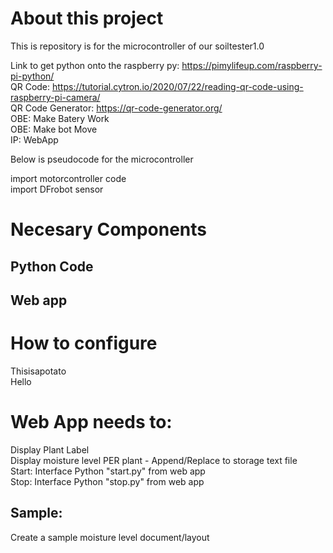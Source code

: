 # About this project  
This is repository is for the microcontroller of our soiltester1.0  

Link to get python onto the raspberry py: https://pimylifeup.com/raspberry-pi-python/  
QR Code: https://tutorial.cytron.io/2020/07/22/reading-qr-code-using-raspberry-pi-camera/  
QR Code Generator: https://qr-code-generator.org/  
OBE:  Make Batery Work  
OBE:  Make bot Move  
IP:  WebApp  

Below is pseudocode for the microcontroller  

import motorcontroller code  
import DFrobot sensor  

# Necesary Components  
## Python Code  
## Web app  

# How to configure  
Thisisapotato  
Hello  

#  Web App needs to:
Display Plant Label  
Display moisture level PER plant - Append/Replace to storage text file  
Start: Interface Python "start.py" from web app  
Stop: Interface Python "stop.py" from web app  

## Sample:
Create a sample moisture level document/layout  
